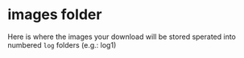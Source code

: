# images folder
Here is where the images your download will be stored sperated into numbered `log` folders (e.g.: log1)